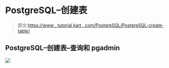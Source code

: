 # PostgreSQL–创建表

> 原文:[https://www . tutorial kart . com/PostgreSQL/PostgreSQL-create-table/](https://www.tutorialkart.com/postgresql/postgresql-create-table/)

## PostgreSQL–创建表–查询和 pgadmin

[![](../Images/925da31b32d6bc3827932f6c8afb11bb.png)](https://www.tutorialkart.com/)